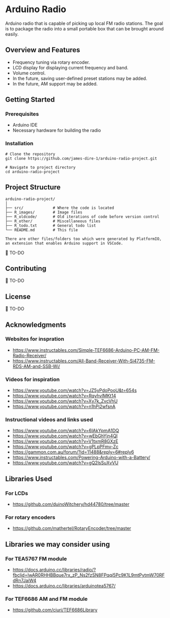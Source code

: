 # Arduino Radio

Arduino radio that is capable of picking up local FM radio stations. The goal is to package the radio into a small portable box that can be brought around easily.

## Overview and Features

- Frequency tuning via rotary encoder.
- LCD display for displaying current frequency and band.
- Volume control.
- In the future, saving user-defined preset stations may be added.
- In the future, AM support may be added.

## Getting Started

### Prerequisites

- Arduino IDE
- Necessary hardware for building the radio

### Installation

```
# Clone the repository
git clone https://github.com/james-dire-1/arduino-radio-project.git

# Navigate to project directory
cd arduino-radio-project
```

## Project Structure
```
arduino-radio-project/
│
├── src/             # Where the code is located
├── R_images/        # Image files
├── R_oldcode/       # Old iterations of code before version control
├── R_other/         # Miscellaneous files
├── R_todo.txt       # General todo list
└── README.md        # This file

There are other files/folders too which were generated by PlatformIO, an extension that enables Arduino support in VSCode.
```
🔴 TO-DO

## Contributing

🔴 TO-DO

## License

🔴 TO-DO

## Acknowledgments

### Websites for inspration
- https://www.instructables.com/Simple-TEF6686-Arduino-PC-AM-FM-Radio-Receiver/
- https://www.instructables.com/All-Band-Receiver-With-Si4735-FM-RDS-AM-and-SSB-Wi/

### Videos for inspiration
- https://www.youtube.com/watch?v=JZ5yPdoPooU&t=654s
- https://www.youtube.com/watch?v=RqyhvlMKt14 
- https://www.youtube.com/watch?v=Xy7k_ZvcVhU 
- https://www.youtube.com/watch?v=n1hPj2wfsnA 

### Instructional videos and links used
- https://www.youtube.com/watch?v=6IAkYpmA1DQ
- https://www.youtube.com/watch?v=wEbGhYjn4QI 
- https://www.youtube.com/watch?v=V1txmR8GXzE 
- https://www.youtube.com/watch?v=gPLpPFmv-Zc  
- https://gammon.com.au/forum/?id=11488&reply=6#reply6 
- https://www.instructables.com/Powering-Arduino-with-a-Battery/ 
- https://www.youtube.com/watch?v=gQ2lsSuXvVU 

## Libraries Used

### For LCDs
- https://github.com/duinoWitchery/hd44780/tree/master 

### For rotary encoders
- https://github.com/mathertel/RotaryEncoder/tree/master

## Libraries we may consider using

### For TEA5767 FM module
- https://docs.arduino.cc/libraries/radio/?fbclid=IwAR0RHHBBque7rx_zP_Ns2fzSN8FPqqi5Pc9K1L9mtPytmW70RFdRn7JaiW4 
- https://docs.arduino.cc/libraries/arduinotea5767/ 

### For TEF6686 AM and FM module
- https://github.com/ciuri/TEF6686Library
